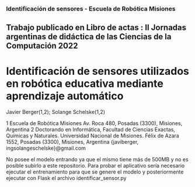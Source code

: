 ### Identificación de sensores - Escuela de Robótica Misiones

## Trabajo publicado en Libro de actas : II Jornadas argentinas de didáctica de las Ciencias de la Computación 2022

# Identificación de sensores utilizados en robótica educativa mediante aprendizaje automático
Javier Berger(1,2); Solange Schelske(1,2)

1 Escuela de Robótica Misiones
Av. Roca 480, Posadas (3300), Misiones, Argentina
2 Doctorando en Informática, Facultad de Ciencias Exactas, Químicas y Naturales. Universidad Nacional de Misiones. Félix de Azara 1552, Posadas (3300), Misiones, Argentina
{javiberger, ingsolangeschelske}@gmail.com


No posee el modelo entrando ya que el mismo tiene más de 500MB y no es posible subirlo a este repositorio. Para probar el aplicativo sería necesario ejecutar el entrenamiento para que se genere el modelo y posteriormente ejecutar con Flask el archivo identificar_sensor.py
